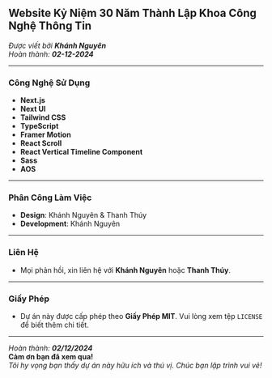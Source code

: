 ## Website Kỷ Niệm 30 Năm Thành Lập Khoa Công Nghệ Thông Tin

_Được viết bởi **Khánh Nguyên**_  
_Hoàn thành: **02-12-2024**_

---

### Công Nghệ Sử Dụng

- **Next.js**
- **Next UI**
- **Tailwind CSS**
- **TypeScript**
- **Framer Motion**
- **React Scroll**
- **React Vertical Timeline Component**
- **Sass**
- **AOS**

---

### Phân Công Làm Việc

- **Design**: Khánh Nguyên & Thanh Thúy
- **Development**: Khánh Nguyên

---

### Liên Hệ

- Mọi phản hồi, xin liên hệ với **Khánh Nguyên** hoặc **Thanh Thúy**.

---

### Giấy Phép

- Dự án này được cấp phép theo **Giấy Phép MIT**. Vui lòng xem tệp `LICENSE` để biết thêm chi tiết.

---

_Hoàn thành: **02/12/2024**_  
**Cảm ơn bạn đã xem qua!**  
_Tôi hy vọng bạn thấy dự án này hữu ích và thú vị. Chúc bạn lập trình vui vẻ!_
